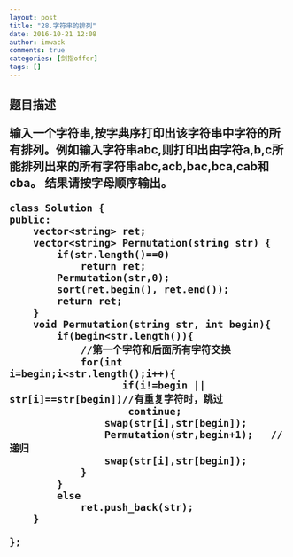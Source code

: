 ```yaml
---
layout: post
title: "28.字符串的排列"
date: 2016-10-21 12:08
author: imwack
comments: true
categories: [剑指offer]
tags: []
---
```

<h2 class="subject-item-title">题目描述

输入一个字符串,按字典序打印出该字符串中字符的所有排列。例如输入字符串abc,则打印出由字符a,b,c所能排列出来的所有字符串abc,acb,bac,bca,cab和cba。 结果请按字母顺序输出。

	class Solution {
    public:
        vector<string> ret;
        vector<string> Permutation(string str) {
            if(str.length()==0)
                return ret;
            Permutation(str,0);    
            sort(ret.begin(), ret.end());
            return ret;
        }
        void Permutation(string str, int begin){
            if(begin<str.length()){
                //第一个字符和后面所有字符交换
                for(int i=begin;i<str.length();i++){
                       if(i!=begin || str[i]==str[begin])//有重复字符时，跳过
                        continue;            
                    swap(str[i],str[begin]);               
                    Permutation(str,begin+1);   //递归
                    swap(str[i],str[begin]);                   
                }               
            }
            else
                ret.push_back(str);
        }  
        
    };
